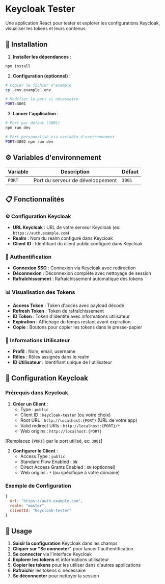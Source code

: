 # Keycloak Tester

Une application React pour tester et explorer les configurations Keycloak, visualiser les tokens et leurs contenus.

## 🚀 Installation

1. **Installer les dépendances** :
```bash
npm install
```

2. **Configuration (optionnel)** :
```bash
# Copier le fichier d'exemple
cp .env.example .env

# Modifier le port si nécessaire
PORT=3001
```

3. **Lancer l'application** :
```bash
# Port par défaut (3001)
npm run dev

# Port personnalisé via variable d'environnement
PORT=3002 npm run dev
```

## ⚙️ Variables d'environnement

| Variable | Description | Défaut |
|----------|-------------|---------|
| `PORT` | Port du serveur de développement | `3001` |

## 📋 Fonctionnalités

### ⚙️ Configuration Keycloak
- **URL Keycloak** : URL de votre serveur Keycloak (ex: `https://auth.example.com`)
- **Realm** : Nom du realm configuré dans Keycloak
- **Client ID** : Identifiant du client public configuré dans Keycloak

### 🔐 Authentification
- **Connexion SSO** : Connexion via Keycloak avec redirection
- **Déconnexion** : Déconnexion complète avec nettoyage de session
- **Rafraîchissement** : Rafraîchissement automatique des tokens

### 📊 Visualisation des Tokens
- **Access Token** : Token d'accès avec payload décodé
- **Refresh Token** : Token de rafraîchissement
- **ID Token** : Token d'identité avec informations utilisateur
- **Expiration** : Affichage du temps restant avant expiration
- **Copie** : Boutons pour copier les tokens dans le presse-papier

### 👤 Informations Utilisateur
- **Profil** : Nom, email, username
- **Rôles** : Rôles assignés dans le realm
- **ID Utilisateur** : Identifiant unique de l'utilisateur

## 🔧 Configuration Keycloak

### Prérequis dans Keycloak

1. **Créer un Client** :
   - Type : `public`
   - Client ID : `keycloak-tester` (ou votre choix)
   - Root URL : `http://localhost:{PORT}` (URL de votre app)
   - Valid redirect URIs : `http://localhost:{PORT}/*`
   - Web origins : `http://localhost:{PORT}`

[Remplacez `{PORT}` par le port utilisé, ex: `3001`]

2. **Configurer le Client** :
   - Access Type : `public`
   - Standard Flow Enabled : `ON`
   - Direct Access Grants Enabled : `ON` (optionnel)
   - Web origins : `*` (ou spécifique à votre domaine)

### Exemple de Configuration

```javascript
{
  url: "https://auth.example.com",
  realm: "master", 
  clientId: "keycloak-tester"
}
```

## 📱 Usage

1. **Saisir la configuration** Keycloak dans les champs
2. **Cliquer sur "Se connecter"** pour lancer l'authentification  
3. **Se connecter** via l'interface Keycloak
4. **Explorer les tokens** et informations utilisateur
5. **Copier les tokens** pour les utiliser dans d'autres applications
6. **Rafraîchir** les tokens si nécessaire
7. **Se déconnecter** pour nettoyer la session

